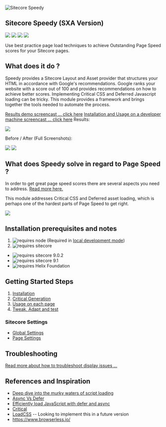 ![Sitecore Speedy](https://aceiksolutions.files.wordpress.com/2019/06/speedylogo.png?w=200)

## Sitecore Speedy (SXA Version) 
<img src='https://img.shields.io/github/tag/Aceik/Sitecore-Speedy.svg' />
<img src='https://img.shields.io/github/issues/Aceik/Sitecore-Speedy.svg' />
<img src='https://img.shields.io/github/license/Aceik/Sitecore-Speedy.svg' />
<img src='https://img.shields.io/github/languages/code-size/Aceik/Sitecore-Speedy.svg' />

Use best practice page load techniques to achieve Outstanding Page Speed scores for your Sitecore pages. 

## What does it do ?

Speedy provides a Sitecore Layout and Asset provider that structures your HTML in accordance with Google's recommendations.  Google ranks your website with a score out of 100 and provides recommendations on how to achieve better scores.
Implementing Critical CSS and Deferred Javascript loading can be tricky. This module provides a framework and brings together the tools needed to automate the process. 

[Results demo screencast ... click here](https://www.youtube.com/watch?v=02WEMjTrSD4&feature=youtu.be) 
[Installation and Usage on a developer machine screencast ... click here](https://youtu.be/-1SA12qax1g)
Results: 

<img src="https://aceiksolutions.files.wordpress.com/2019/07/results.png?w=768"/>

Before / After (Full Screenshots):

<a target="_blank" href="https://aceiksolutions.files.wordpress.com/2019/07/after.png?w=1800"><img src="https://aceiksolutions.files.wordpress.com/2019/07/after.png?w=200"/></a>
<a target="_blank" href="https://aceiksolutions.files.wordpress.com/2019/07/before.png?w=1800"><img src="https://aceiksolutions.files.wordpress.com/2019/07/before.png?w=200"/></a>

## What does Speedy solve in regard to Page Speed ?

In order to get great page speed scores there are several aspects you need to address. [Read more here.](https://github.com/Aceik/Sitecore-Speedy/wiki/Extra-Info---Page-Speed-Considerations)

This module addresses Critical CSS and Deferred asset loading, which is perhaps one of the hardest parts of Page Speed to get right.

<img src="https://aceiksolutions.files.wordpress.com/2019/07/critical_plus_defer.png?w=720"/>

## Installation prerequisites and notes

1) <img src="https://img.shields.io/badge/requires-node-blue.svg?style=flat-square" alt="requires node">  (Required in [local development mode](https://github.com/Aceik/Sitecore-Speedy/wiki/08---Development-Mode))
2) <img src="https://img.shields.io/badge/requires-sitecore-blue.svg?style=flat-square" alt="requires sitecore">
  * <img src="https://img.shields.io/badge/supports-sitecore%20v9.0.2-green.svg?style=flat-square" alt="requires sitecore 9.0.2">
  * <img src="https://img.shields.io/badge/supports-sitecore%20v9.1-green.svg?style=flat-square" alt="requires sitecore 9.1">
  * <img src="https://img.shields.io/badge/supports-helix-green.svg?style=flat-square" alt="requires Helix Foundation"/>

## Getting Started Steps
1) [Installation](https://github.com/Aceik/Sitecore-Speedy/wiki/01---Installation)
2) [Critical Generation](https://github.com/Aceik/Sitecore-Speedy/wiki/02---Critical-Generation-Options)
3) [Usage on each page](https://github.com/Aceik/Sitecore-Speedy/wiki/03---Usage-on-a-Page)
4) [Tweak, Adapt and test](https://github.com/Aceik/Sitecore-Speedy/wiki/04---Tweak,-Adapt-and-Test)

### Sitecore Settings
* [Global Settings](https://github.com/Aceik/Sitecore-Speedy/wiki/06---Global-Settings)
* [Page Settings](https://github.com/Aceik/Sitecore-Speedy/wiki/07---Page-Settings)

## Troubleshooting

[Read more about how to troubleshoot display issues ...](https://github.com/Aceik/Sitecore-Speedy/wiki/05--Complex-Page-Speed-Issues)

## References and Inspiration

* [Deep dive into the murky waters of script loading](https://www.html5rocks.com/en/tutorials/speed/script-loading/)
* [Async Vs Defer](https://bitsofco.de/async-vs-defer/)
* [Efficiently load JavaScript with defer and async](https://flaviocopes.com/javascript-async-defer/)
* [Critical](https://www.npmjs.com/package/critical)
* [LoadCSS](https://github.com/filamentgroup/loadCSS/blob/master/README.md) -- Looking to implement this in a future version
* https://www.browserless.io/
